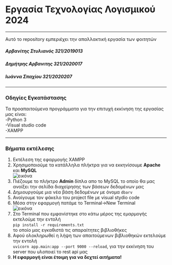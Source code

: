 # Εργασία Τεχνολογίας Λογισμικού 2024
---
Αυτό το repository εμπεριέχει την απαλλακτική εργασία των φοιτητών
##### Αρβανίτης Στυλιανός 321/2019013
##### Δημήτρης Αρβανιτης 321/2020017
##### Ιωάννα Σπαχίου 321/2020207
---
### Οδηγίες Εγκατάστασης
Τα προαπαιτούμενα προγράμματα για την επιτυχή εκκίνηση της εργασίας μας είναι:
<br />-Python 3
<br />-Visual studio code
<br />-XAMPP

---

### Βήματα εκτέλεσης <br />
1. Εκτέλεση της εφαρμογής XAMPP
2. Χρησιμοποιούμε τα κατάλληλα πλήκτρα για να εκκηνίσουμε **Apache** και **MySQL**<br />
![εικόνα](https://github.com/user-attachments/assets/59024810-6783-4237-8675-bc303076a15c)
3. Πιέζουμε το πλήκτρο **Admin** δίπλα απο το MySQL το οποίο θα μας ανοίξει την σελίδα διαχείρησης των βάσεων δεδομένων μας
4. Δημιουργούμε μια νέα βάση δεδομένων με όνομα `dbarv`
5. Ανοίγουμε τον φάκελο του project file με visual stydio code
6. Μέσα στην εφαρμογή πατάμε το Terminal->New Terminal<br />
![εικόνα](https://github.com/user-attachments/assets/c851692c-2bb7-4365-bb7f-b1e1b1755c49)
7. Στο Terminal που εμφανίστηκε στο κάτω μέρος της εμαρμογής εκτελούμε την εντολή <br />
`pip install -r requirements.txt`<br /> το οποίο μας εγκαθιστά τις απαραίτητες βιβλιοθήκες
8. Αφού ολοκληρωθεί η λήψη των απαιτούμενων βιβλιοθηκών εκτελούμε την εντολή <br /> `uvicorn app.main:app --port 9000 --reload`, για την εκκίνηση του server που υλοποιεί το rest api μας
9. **Η εφαρμογή είναι έτοιμη για να δεχτεί αιτήματα!**


